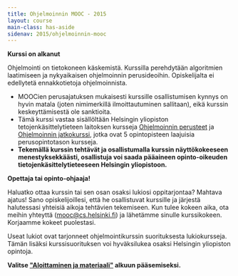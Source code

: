 ```yaml
---
title: Ohjelmoinnin MOOC - 2015
layout: course
main-class: has-aside
sidenav: 2015/ohjelmoinnin-mooc
---
```


**Kurssi on alkanut**

Ohjelmointi on tietokoneen käskemistä. Kurssilla perehdytään algoritmien laatimiseen ja nykyaikaisen ohjelmoinnin perusideoihin. Opiskelijalta ei edellytetä ennakkotietoja ohjelmoinnista.

- MOOCien perusajatuksen mukaisesti kurssille osallistumisen kynnys on hyvin matala (joten nimimerkillä ilmoittautuminen sallitaan), eikä kurssin keskeyttämisestä ole sanktioita. 
- Tämä kurssi vastaa sisällöltään Helsingin yliopiston tetojenkäsittelytieteen laitoksen kursseja [Ohjelmoinnin perusteet](http://www.cs.helsinki.fi/courses/581325/) ja [Ohjelmoinnin jatkokurssi](http://www.cs.helsinki.fi/courses/582103/), jotka ovat 5 opintopisteen laajuisia perusopintotason kursseja.
- **Tekemällä kurssin tehtävät ja osallistumalla kurssin näyttökokeeseen menestyksekkäästi, osallistuja voi saada pääaineen opinto-oikeuden tietojenkäsittelytieteeseen Helsingin yliopistoon.**

**Opettaja tai opinto-ohjaaja!** 

Haluatko ottaa kurssin tai sen osan osaksi lukiosi oppitarjontaa? Mahtava ajatus! Sano opiskelijoillesi, että he osallistuvat kurssille ja järjestä halutessasi yhteisiä aikoja tehtävien tekemiseen. Kun tulee kokeen aika, ota meihin yhteyttä (<mooc@cs.helsinki.fi>) ja lähetämme sinulle kurssikokeen. Korjaamme kokeet puolestasi.

Useat lukiot ovat tarjonneet ohjelmointikurssin suorituksesta lukiokursseja. Tämän lisäksi kurssisuorituksen voi hyväksilukea osaksi Helsingin yliopiston opintoja. 

**Valitse ["Aloittaminen ja materiaali"](aloittaminen-ja-materiaali.html) alkuun pääsemiseksi.**
